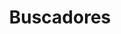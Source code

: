 ---
layout: category
taxonomy: Buscadores
entries_layout: grid
title: Buscadores
excerpt: "Los buscadores web son herramientas que indexan todas las páginas que hay en Internet para poder buscar sobre ellas la información que necesitamos."
image:
  path: /images/covers/search.webp
  thumbnail: /images/covers/search.webp
  caption: Fotografía de [Freepik](https://www.freepik.es/autor/freepik)
search: false
---